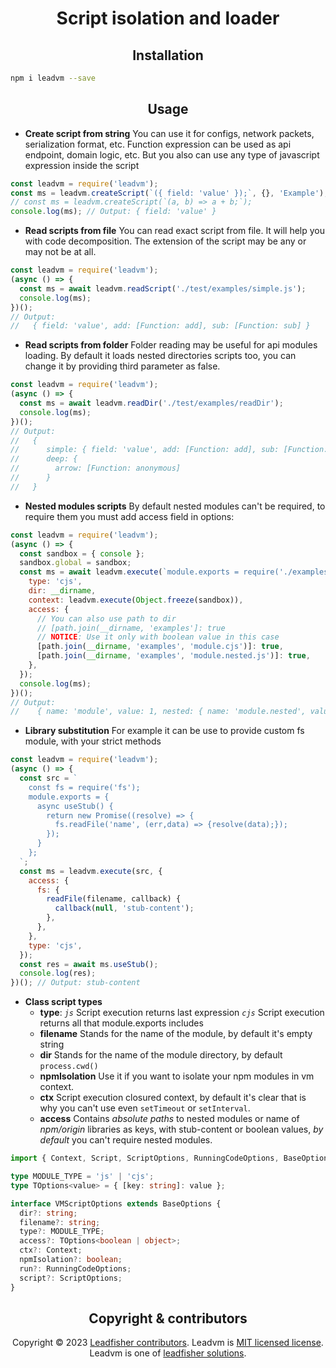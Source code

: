 <h1 align="center">Script isolation and loader</h1>

<h2 align="center">Installation</h2>

```bash
npm i leadvm --save
```

<h2 align="center">Usage</h2>

- **Create script from string**
  You can use it for configs, network packets, serialization format, etc. Function expression can be used as api endpoint, domain logic, etc. But you also can use any type of javascript expression inside the script

```js
const leadvm = require('leadvm');
const ms = leadvm.createScript(`({ field: 'value' });`, {}, 'Example');
// const ms = leadvm.createScript(`(a, b) => a + b;`);
console.log(ms); // Output: { field: 'value' }
```

- **Read scripts from file**
  You can read exact script from file. It will help you with code decomposition. The extension of the script may be any or may not be at all.

```js
const leadvm = require('leadvm');
(async () => {
  const ms = await leadvm.readScript('./test/examples/simple.js');
  console.log(ms);
})();
// Output:
//   { field: 'value', add: [Function: add], sub: [Function: sub] }
```

- **Read scripts from folder**
  Folder reading may be useful for api modules loading. By default it loads nested directories scripts too, you can change it by providing third parameter as false.

```js
const leadvm = require('leadvm');
(async () => {
  const ms = await leadvm.readDir('./test/examples/readDir');
  console.log(ms);
})();
// Output:
//   {
//      simple: { field: 'value', add: [Function: add], sub: [Function: sub] },
//      deep: {
//        arrow: [Function: anonymous]
//      }
//   }
```

- **Nested modules scripts**
  By default nested modules can't be required, to require them you must add access field in options:

```js
const leadvm = require('leadvm');
(async () => {
  const sandbox = { console };
  sandbox.global = sandbox;
  const ms = await leadvm.execute(`module.exports = require('./examples/module.cjs');`, {
    type: 'cjs',
    dir: __dirname,
    context: leadvm.execute(Object.freeze(sandbox)),
    access: {
      // You can also use path to dir
      // [path.join(__dirname, 'examples']: true
      // NOTICE: Use it only with boolean value in this case
      [path.join(__dirname, 'examples', 'module.cjs')]: true,
      [path.join(__dirname, 'examples', 'module.nested.js')]: true,
    },
  });
  console.log(ms);
})();
// Output:
//    { name: 'module', value: 1, nested: { name: 'module.nested', value: 2 } }
```

- **Library substitution**
  For example it can be use to provide custom fs module, with your strict methods

```js
const leadvm = require('leadvm');
(async () => {
  const src = `
    const fs = require('fs');
    module.exports = {
      async useStub() {
        return new Promise((resolve) => {
          fs.readFile('name', (err,data) => {resolve(data);});
        });
      }
    };
  `;
  const ms = leadvm.execute(src, {
    access: {
      fs: {
        readFile(filename, callback) {
          callback(null, 'stub-content');
        },
      },
    },
    type: 'cjs',
  });
  const res = await ms.useStub();
  console.log(res);
})(); // Output: stub-content
```

- **Class script types**
  - **type**:
    <code>_js_</code> Script execution returns last expression
    <code>_cjs_</code> Script execution returns all that module.exports includes
  - **filename** Stands for the name of the module, by default it's empty string
  - **dir** Stands for the name of the module directory, by default <code>process.cwd()</code>
  - **npmIsolation** Use it if you want to isolate your npm modules in vm context.
  - **ctx** Script execution closured context, by default it's clear that is why you can't use even <code>setTimeout</code> or <code>setInterval</code>.
  - **access** Contains _absolute paths_ to nested modules or name of _npm/origin_ libraries as keys, with stub-content or boolean values, _by default_ you can't require nested modules.

```ts
import { Context, Script, ScriptOptions, RunningCodeOptions, BaseOptions } from 'node:vm';

type MODULE_TYPE = 'js' | 'cjs';
type TOptions<value> = { [key: string]: value };

interface VMScriptOptions extends BaseOptions {
  dir?: string;
  filename?: string;
  type?: MODULE_TYPE;
  access?: TOptions<boolean | object>;
  ctx?: Context;
  npmIsolation?: boolean;
  run?: RunningCodeOptions;
  script?: ScriptOptions;
}
```

<h2 align="center">Copyright & contributors</h2>

<p align="center">
Copyright © 2023 <a href="https://github.com/LeadFisherSolutions/leadvm/graphs/contributors">Leadfisher contributors</a>.
Leadvm is <a href="./LICENSE">MIT licensed license</a>.<br/>
Leadvm is one of <a href="https://github.com/LeadFisherSolutions">leadfisher solutions</a>.
</p>
